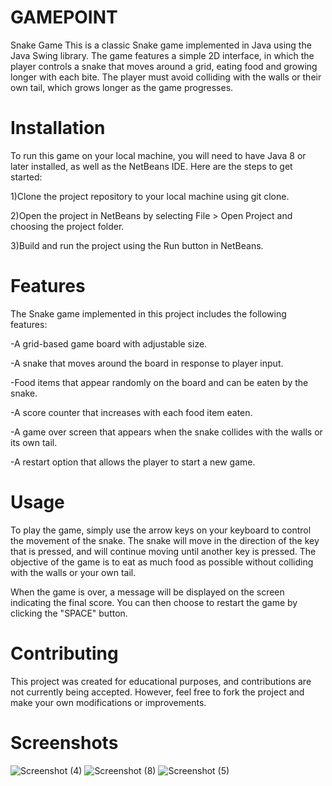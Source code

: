 # GAMEPOINT
Snake Game
This is a classic Snake game implemented in Java using the Java Swing library. The game features a simple 2D interface, in which the player controls a snake that moves around a grid, eating food and growing longer with each bite. The player must avoid colliding with the walls or their own tail, which grows longer as the game progresses.

# Installation
To run this game on your local machine, you will need to have Java 8 or later installed, as well as the NetBeans IDE. Here are the steps to get started:

1)Clone the project repository to your local machine using git clone.

2)Open the project in NetBeans by selecting File > Open Project and choosing the project folder.

3)Build and run the project using the Run button in NetBeans.

# Features
The Snake game implemented in this project includes the following features:

-A grid-based game board with adjustable size.

-A snake that moves around the board in response to player input.

-Food items that appear randomly on the board and can be eaten by the snake.

-A score counter that increases with each food item eaten.

-A game over screen that appears when the snake collides with the walls or its own tail.

-A restart option that allows the player to start a new game.

# Usage
To play the game, simply use the arrow keys on your keyboard to control the movement of the snake. The snake will move in the direction of the key that is pressed, and will continue moving until another key is pressed. The objective of the game is to eat as much food as possible without colliding with the walls or your own tail.

When the game is over, a message will be displayed on the screen indicating the final score. You can then choose to restart the game by clicking the "SPACE" button.

# Contributing
This project was created for educational purposes, and contributions are not currently being accepted. However, feel free to fork the project and make your own modifications or improvements.

# Screenshots
![Screenshot (4)](https://user-images.githubusercontent.com/117908592/222985047-ee3edd8b-6b8f-4a2f-a913-31783bbd716d.png)
![Screenshot (8)](https://user-images.githubusercontent.com/117908592/222985066-c4b17dba-ddee-4096-add5-17fa4a838353.png)
![Screenshot (5)](https://user-images.githubusercontent.com/117908592/222985077-e73ea6f3-a320-4ee6-8730-373ac5ca913e.png)
